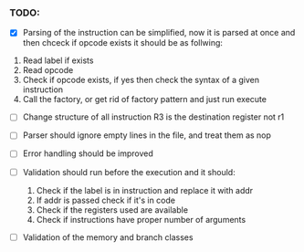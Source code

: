 ### TODO:

- [x] Parsing of the instruction can be simplified, now it is parsed at once and then chceck if opcode exists it should be as follwing:

1. Read label if exists
2. Read opcode
3. Check if opcode exists, if yes then check the syntax of a given instruction
4. Call the factory, or get rid of factory pattern and just run execute

- [ ] Change structure of all instruction R3 is the destination register not r1

- [ ] Parser should ignore empty lines in the file, and treat them as nop

- [ ] Error handling should be improved

- [ ] Validation should run before the execution and it should:

  1. Check if the label is in instruction and replace it with addr
  2. If addr is passed check if it's in code
  3. Check if the registers used are available
  4. Check if instructions have proper number of arguments

- [ ] Validation of the memory and branch classes
